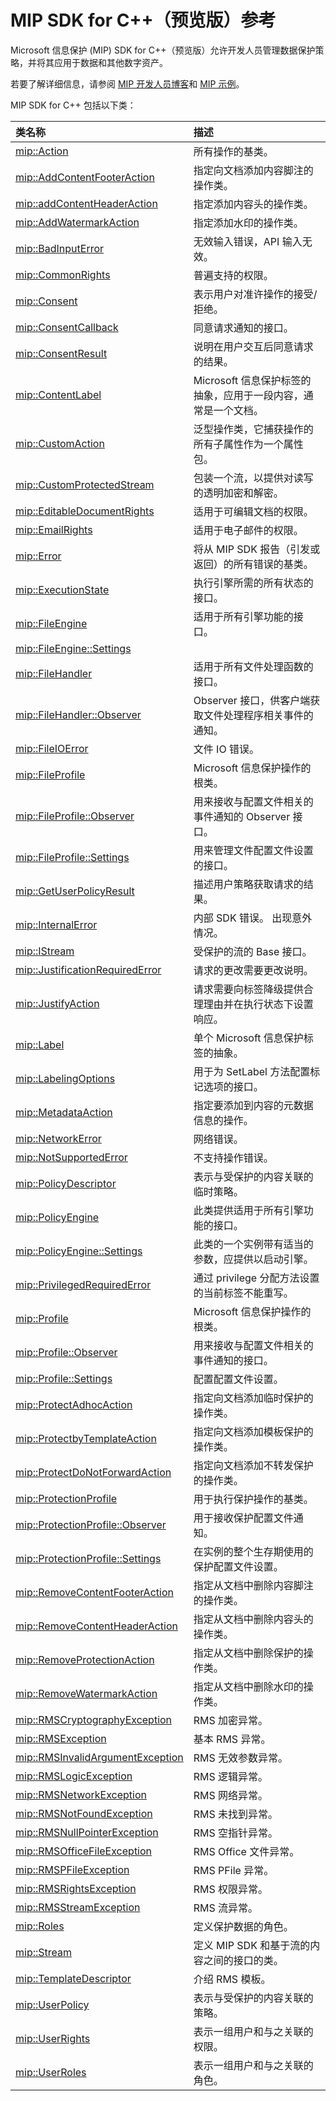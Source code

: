 # <a name="mip-sdk-for-c-preview-reference"></a>MIP SDK for C++（预览版）参考

Microsoft 信息保护 (MIP) SDK for C++（预览版）允许开发人员管理数据保护策略，并将其应用于数据和其他数字资产。  

若要了解详细信息，请参阅 [MIP 开发人员博客](https://aka.ms/MIPDevelopers)和 [MIP 示例](https://aka.ms/mipsdksamples)。

MIP SDK for C++ 包括以下类：

| 类名称 | 描述 |
| :----------|:------------|
[mip::Action](class_mip_action.md) | 所有操作的基类。 |
[mip::AddContentFooterAction](class_mip_addcontentfooteraction.md) | 指定向文档添加内容脚注的操作类。
[mip::addContentHeaderAction](class_mip_addcontentheaderaction.md) | 指定添加内容头的操作类。
[mip::AddWatermarkAction](class_mip_addwatermarkaction.md) | 指定添加水印的操作类。
[mip::BadInputError](class_mip_badinputerror.md) | 无效输入错误，API 输入无效。
[mip::CommonRights](class_mip_commonrights.md) | 普遍支持的权限。
[mip::Consent](class_mip_consent.md) | 表示用户对准许操作的接受/拒绝。
[mip::ConsentCallback](class_mip_consentcallback.md) | 同意请求通知的接口。
[mip::ConsentResult](class_mip_consentresult.md) | 说明在用户交互后同意请求的结果。
[mip::ContentLabel](class_mip_contentlabel.md) | Microsoft 信息保护标签的抽象，应用于一段内容，通常是一个文档。
[mip::CustomAction](class_mip_customaction.md) | 泛型操作类，它捕获操作的所有子属性作为一个属性包。
[mip::CustomProtectedStream](class_mip_customprotectedstream.md) | 包装一个流，以提供对读写的透明加密和解密。
[mip::EditableDocumentRights](class_mip_editabledocumentrights.md) | 适用于可编辑文档的权限。
[mip::EmailRights](class_mip_emailrights.md) | 适用于电子邮件的权限。
[mip::Error](class_mip_error.md) | 将从 MIP SDK 报告（引发或返回）的所有错误的基类。
[mip::ExecutionState](class_mip_executionstate.md) | 执行引擎所需的所有状态的接口。
[mip::FileEngine](class_mip_fileengine.md) | 适用于所有引擎功能的接口。
[mip::FileEngine::Settings](class_mip_fileengine_settings.md) | 
[mip::FileHandler](class_mip_filehandler.md) | 适用于所有文件处理函数的接口。
[mip::FileHandler::Observer](class_mip_filehandler_observer.md) | Observer 接口，供客户端获取文件处理程序相关事件的通知。
[mip::FileIOError](class_mip_fileioerror.md) | 文件 IO 错误。
[mip::FileProfile](class_mip_fileprofile.md) | Microsoft 信息保护操作的根类。
[mip::FileProfile::Observer](class_mip_fileprofile_observer.md) | 用来接收与配置文件相关的事件通知的 Observer 接口。
[mip::FileProfile::Settings](class_mip_fileprofile_settings.md) | 用来管理文件配置文件设置的接口。
[mip::GetUserPolicyResult](class_mip_getuserpolicyresult.md) | 描述用户策略获取请求的结果。
[mip::InternalError](class_mip_internalerror.md) | 内部 SDK 错误。 出现意外情况。
[mip::IStream](class_mip_istream.md) | 受保护的流的 Base 接口。
[mip::JustificationRequiredError](class_mip_justificationrequirederror.md) | 请求的更改需要更改说明。
[mip::JustifyAction](class_mip_justifyaction.md) | 请求需要向标签降级提供合理理由并在执行状态下设置响应。
[mip::Label](class_mip_label.md) | 单个 Microsoft 信息保护标签的抽象。
[mip::LabelingOptions](class_mip_labelingoptions.md) | 用于为 SetLabel 方法配置标记选项的接口。
[mip::MetadataAction](class_mip_metadataaction.md) | 指定要添加到内容的元数据信息的操作。
[mip::NetworkError](class_mip_networkerror.md) | 网络错误。
[mip::NotSupportedError](class_mip_notsupportederror.md) | 不支持操作错误。
[mip::PolicyDescriptor](class_mip_policydescriptor.md) | 表示与受保护的内容关联的临时策略。
[mip::PolicyEngine](class_mip_policyengine.md) | 此类提供适用于所有引擎功能的接口。
[mip::PolicyEngine::Settings](class_mip_policyengine_settings.md) | 此类的一个实例带有适当的参数，应提供以启动引擎。
[mip::PrivilegedRequiredError](class_mip_privilegedrequirederror.md) | 通过 privilege 分配方法设置的当前标签不能重写。
[mip::Profile](class_mip_profile.md) | Microsoft 信息保护操作的根类。
[mip::Profile::Observer](class_mip_profile_observer.md) | 用来接收与配置文件相关的事件通知的接口。
[mip::Profile::Settings](class_mip_profile_settings.md) | 配置配置文件设置。
[mip::ProtectAdhocAction](class_mip_protectadhocaction.md) | 指定向文档添加临时保护的操作类。  
[mip::ProtectbyTemplateAction](class_mip_protectbytemplateaction.md) | 指定向文档添加模板保护的操作类。
[mip::ProtectDoNotForwardAction](class_mip_protectdonotforwardaction.md) | 指定向文档添加不转发保护的操作类。
[mip::ProtectionProfile](class_mip_protectionprofile.md) | 用于执行保护操作的基类。
[mip::ProtectionProfile::Observer](class_mip_protectionprofile_observer.md) | 用于接收保护配置文件通知。
[mip::ProtectionProfile::Settings](class_mip_protectionprofile_settings.md) | 在实例的整个生存期使用的保护配置文件设置。
[mip::RemoveContentFooterAction](class_mip_removecontentfooteraction.md) | 指定从文档中删除内容脚注的操作类。
[mip::RemoveContentHeaderAction](class_mip_removecontentheaderaction.md) | 指定从文档中删除内容头的操作类。
[mip::RemoveProtectionAction](class_mip_removeprotectionaction.md) | 指定从文档中删除保护的操作类。
[mip::RemoveWatermarkAction](class_mip_removewatermarkaction.md) | 指定从文档中删除水印的操作类。
[mip::RMSCryptographyException](class_mip_rmscryptographyexception.md) | RMS 加密异常。
[mip::RMSException](class_mip_rmsexception.md) | 基本 RMS 异常。
[mip::RMSInvalidArgumentException](class_mip_rmsinvalidargumentexception.md) | RMS 无效参数异常。
[mip::RMSLogicException](class_mip_rmslogicexception.md) | RMS 逻辑异常。
[mip::RMSNetworkException](class_mip_rmsnetworkexception.md) | RMS 网络异常。
[mip::RMSNotFoundException](class_mip_rmsnotfoundexception.md) | RMS 未找到异常。
[mip::RMSNullPointerException](class_mip_rmsnullpointerexception.md) | RMS 空指针异常。
[mip::RMSOfficeFileException](class_mip_rmsofficefileexception.md) | RMS Office 文件异常。
[mip::RMSPFileException](class_mip_rmspfileexception.md) | RMS PFile 异常。
[mip::RMSRightsException](class_mip_rmsrightsexception.md) | RMS 权限异常。
[mip::RMSStreamException](class_mip_rmsstreamexception.md) | RMS 流异常。
[mip::Roles](class_mip_roles.md) | 定义保护数据的角色。
[mip::Stream](class_mip_stream.md) | 定义 MIP SDK 和基于流的内容之间的接口的类。
[mip::TemplateDescriptor](class_mip_templatedescriptor.md) | 介绍 RMS 模板。
[mip::UserPolicy](class_mip_userpolicy.md) | 表示与受保护的内容关联的策略。
[mip::UserRights](class_mip_userrights.md) | 表示一组用户和与之关联的权限。
[mip::UserRoles](class_mip_userroles.md) | 表示一组用户和与之关联的角色。
 
